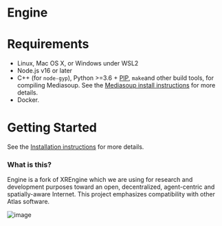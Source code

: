 # Engine

# Requirements

* Linux, Mac OS X, or Windows under WSL2
* Node.js v16 or later
* C++ (for `node-gyp`), Python >=3.6 + [PIP](https://pypi.org/project/pip/), `make`and other build tools, for compiling Mediasoup.
  See the [Mediasoup install instructions](https://mediasoup.org/documentation/v3/mediasoup/installation/) for more details.
* Docker.

# Getting Started

See the [Installation instructions](/docs/docs/1_installation/readme.md) for more details.

### What is this?

Engine is a fork of XREngine which we are using for research and development purposes toward an open, decentralized, agent-centric and spatially-aware Internet. This project emphasizes compatibility with other Atlas software.

![image](https://user-images.githubusercontent.com/18633264/172653958-7803cbab-acd8-408d-9838-cfb91a0effeb.png)
